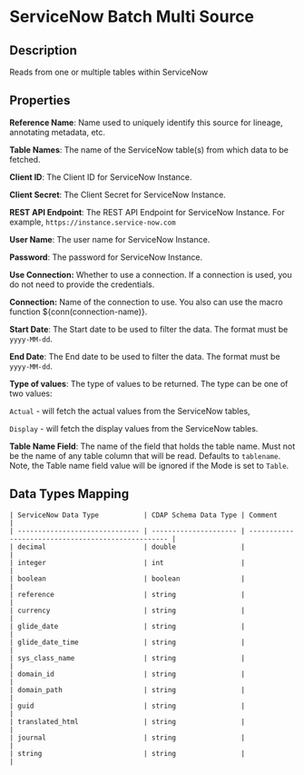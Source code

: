# ServiceNow Batch Multi Source

Description
-----------

Reads from one or multiple tables within ServiceNow

Properties
----------

**Reference Name**: Name used to uniquely identify this source for lineage, annotating metadata, etc.

**Table Names**: The name of the ServiceNow table(s) from which data to be fetched.

**Client ID**: The Client ID for ServiceNow Instance.

**Client Secret**: The Client Secret for ServiceNow Instance.

**REST API Endpoint**: The REST API Endpoint for ServiceNow Instance. For example, `https://instance.service-now.com`

**User Name**: The user name for ServiceNow Instance.

**Password**: The password for ServiceNow Instance.

**Use Connection:** Whether to use a connection. If a connection is used, you do not need to provide the credentials.

**Connection:** Name of the connection to use. You also can use the macro function ${conn(connection-name)}.

**Start Date**: The Start date to be used to filter the data. The format must be `yyyy-MM-dd`.

**End Date**: The End date to be used to filter the data. The format must be `yyyy-MM-dd`.

**Type of values**: The type of values to be returned. The type can be one of two values: 

`Actual` -  will fetch the actual values from the ServiceNow tables,  

`Display` - will fetch the display values from the ServiceNow tables.

**Table Name Field**: The name of the field that holds the table name. Must not be the name of any table column that
will be read. Defaults to `tablename`. Note, the Table name field value will be ignored if the Mode is set to `Table`.

Data Types Mapping
----------

    | ServiceNow Data Type           | CDAP Schema Data Type | Comment                                            |
    | ------------------------------ | --------------------- | -------------------------------------------------- |
    | decimal                        | double                |                                                    |
    | integer                        | int                   |                                                    |
    | boolean                        | boolean               |                                                    |
    | reference                      | string                |                                                    |
    | currency                       | string                |                                                    |
    | glide_date                     | string                |                                                    |
    | glide_date_time                | string                |                                                    |
    | sys_class_name                 | string                |                                                    |
    | domain_id                      | string                |                                                    |
    | domain_path                    | string                |                                                    |
    | guid                           | string                |                                                    |
    | translated_html                | string                |                                                    |
    | journal                        | string                |                                                    |
    | string                         | string                |                                                    |

